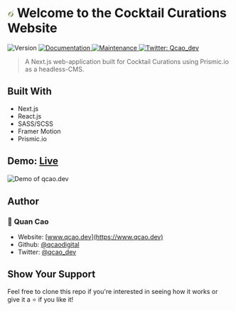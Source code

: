 <h1><img alt="Demo of qcao.dev" align='center' height='24px' src='./public/imgs/stock/logos/cc-icon-logo-color.png'/> Welcome to the Cocktail Curations Website</h1>
<p>
  <img alt="Version" src="https://img.shields.io/badge/version-1.1.0-blue.svg?cacheSeconds=2592000" />
  <a href="https://github.com/qcaodigital/qcao-portfolio#readme" target="_blank">
    <img alt="Documentation" src="https://img.shields.io/badge/documentation-Yes-brightgreen.svg" />
  </a>
  <a href="https://github.com/qcaodigital/qcao-portfolio/graphs/commit-activity" target="_blank">
    <img alt="Maintenance" src="https://img.shields.io/badge/Maintained%3F-Yes-green.svg" />
  </a>
  <a href="https://twitter.com/qcao_dev" target="_blank">
    <img alt="Twitter: Qcao_dev" src="https://img.shields.io/twitter/follow/qcao_dev.svg?style=social" />
  </a>
</p>

> A Next.js web-application built for Cocktail Curations using Prismic.io as a headless-CMS.

## Built With

-   Next.js
-   React.js
-   SASS/SCSS
-   Framer Motion
-   Prismic.io

## Demo: [Live](https://cocktailcurations.vercel.app/)

<img alt="Demo of qcao.dev" align='center' width='400px' src='./readme.gif'/><br/>

## Author

### 👤 **Quan Cao**

-   Website: [www.qcao.dev](https://www.qcao.dev)
-   Github: [@qcaodigital](https://github.com/qcaodigital)
-   Twitter: [@qcao_dev](https://twitter.com/qcao_dev)

## Show Your Support

Feel free to clone this repo if you're interested in seeing how it works or give it a ⭐️ if you like it!
